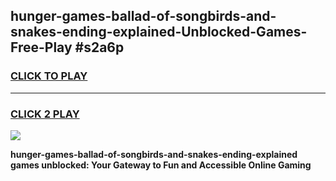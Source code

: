 
## hunger-games-ballad-of-songbirds-and-snakes-ending-explained-Unblocked-Games-Free-Play #s2a6p
<h3>
<a href="https://us.freeplayer.one?title=hunger-games-ballad-of-songbirds-and-snakes-ending-explained&ref=9M">CLICK TO PLAY</a></h3>
<hr>

<h3>
<a href="https://us.freeplayer.one?title=hunger-games-ballad-of-songbirds-and-snakes-ending-explained&ref=9M">CLICK 2 PLAY</a>
  
</h3>

<a href="https://us.freeplayer.one?title=hunger-games-ballad-of-songbirds-and-snakes-ending-explained&ref=9M"><img src="https://clearcache.store/games.png"></a>


**hunger-games-ballad-of-songbirds-and-snakes-ending-explained games unblocked: Your Gateway to Fun and Accessible Online Gaming**
